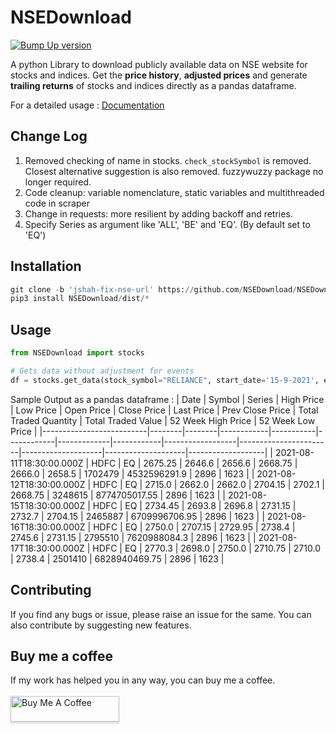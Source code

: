 # **NSEDownload** #

[![Bump Up version](https://github.com/NSEDownload/NSEDownload/actions/workflows/Bump.yaml/badge.svg)](https://github.com/NSEDownload/NSEDownload/actions/workflows/Bump.yaml)

A python Library to download publicly available data on NSE website for stocks and indices. Get the **price history**, **adjusted prices** and generate **trailing returns** of stocks and indices directly as a pandas dataframe.

For a detailed usage : <a href="https://nsedownload.github.io/NSEDownload/">Documentation</a>

## **Change Log** ##
1. Removed checking of name in stocks. `check_stockSymbol` is removed. Closest alternative suggestion is also removed. fuzzywuzzy package no longer required.
2. Code cleanup: variable nomenclature, static variables and multithreaded code in scraper
3. Change in requests: more resilient by adding backoff and retries.
4. Specify Series as argument like 'ALL', 'BE' and 'EQ'. (By default set to 'EQ')

## **Installation** ##

```python
git clone -b 'jshah-fix-nse-url' https://github.com/NSEDownload/NSEDownload
pip3 install NSEDownload/dist/*
```

## **Usage** ##

```python
from NSEDownload import stocks

# Gets data without adjustment for events
df = stocks.get_data(stock_symbol="RELIANCE", start_date='15-9-2021', end_date='1-10-2021')
```

Sample Output as a pandas dataframe :
| Date                     | Symbol | Series | High Price | Low Price | Open Price | Close Price | Last Price | Prev Close Price | Total Traded Quantity | Total Traded Value | 52 Week High Price | 52 Week Low Price |
|--------------------------|--------|--------|------------|-----------|------------|-------------|------------|------------------|-----------------------|--------------------|--------------------|-------------------|
| 2021-08-11T18:30:00.000Z | HDFC   | EQ     | 2675.25    | 2646.6    | 2656.6     | 2668.75     | 2666.0     | 2658.5           | 1702479               | 4532596291.9       | 2896               | 1623              |
| 2021-08-12T18:30:00.000Z | HDFC   | EQ     | 2715.0     | 2662.0    | 2662.0     | 2704.15     | 2702.1     | 2668.75          | 3248615               | 8774705017.55      | 2896               | 1623              |
| 2021-08-15T18:30:00.000Z | HDFC   | EQ     | 2734.45    | 2693.8    | 2696.8     | 2731.15     | 2732.7     | 2704.15          | 2465887               | 6709996706.95      | 2896               | 1623              |
| 2021-08-16T18:30:00.000Z | HDFC   | EQ     | 2750.0     | 2707.15   | 2729.95    | 2738.4      | 2745.6     | 2731.15          | 2795510               | 7620988084.3       | 2896               | 1623              |
| 2021-08-17T18:30:00.000Z | HDFC   | EQ     | 2770.3     | 2698.0    | 2750.0     | 2710.75     | 2710.0     | 2738.4           | 2501410               | 6828940469.75      | 2896               | 1623              |

## **Contributing** ##
If you find any bugs or issue, please raise an issue for the same. You can also contribute by suggesting new features.

## **Buy me a coffee** ##
If my work has helped you in any way, you can buy me a coffee.  
<br>
<a href="https://www.buymeacoffee.com/jinit" target="_blank"><img src="https://www.buymeacoffee.com/assets/img/custom_images/orange_img.png" alt="Buy Me A Coffee" style="height: 41px !important;width: 174px !important;box-shadow: 0px 3px 2px 0px rgba(190, 190, 190, 0.5) !important;-webkit-box-shadow: 0px 3px 2px 0px rgba(190, 190, 190, 0.5) !important;" ></a>
